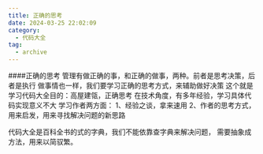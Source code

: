 ```yaml
---
title: 正确的思考
date: 2024-03-25 22:02:09
category:
  - 代码大全
tag:
  - archive
---
```

####正确的思考
管理有做正确的事，和正确的做事，两种。前者是思考决策，后者是执行
做事情也一样，我们要学习正确的思考方式，来辅助做好决策
这个就是学习代码大全目的：高屋建瓴，正确思考
在技术角度，有多年经验，学习具体代码实现意义不大
学习作者两方面：
1、经验之谈，拿来速用
2、作者的思考方式，用来启发，用来寻找解决问题的新思路

代码大全是百科全书的式的字典，我们不能依靠查字典来解决问题，
需要抽象成方法，用来以简驭繁。
